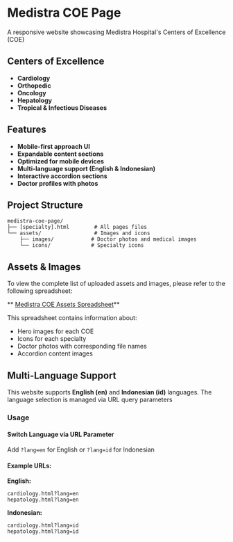# Medistra COE Page

A responsive website showcasing Medistra Hospital's Centers of Excellence (COE)

## Centers of Excellence

- **Cardiology** 
- **Orthopedic** 
- **Oncology** 
- **Hepatology** 
- **Tropical & Infectious Diseases**

## Features

- **Mobile-first approach UI**
- **Expandable content sections**
- **Optimized for mobile devices**
- **Multi-language support (English & Indonesian)**
- **Interactive accordion sections**
- **Doctor profiles with photos**

## Project Structure

```
medistra-coe-page/
├── [specialty].html        # All pages files
└── assets/                 # Images and icons
    ├── images/            # Doctor photos and medical images
    └── icons/             # Specialty icons
```

## Assets & Images

To view the complete list of uploaded assets and images, please refer to the following spreadsheet:

** [Medistra COE Assets Spreadsheet](https://docs.google.com/spreadsheets/d/1VPP1rm3YmZpp6q4gnp97fPeU70MJ9Nq4X0sbfTkhJbE/edit?gid=0#gid=0)**

This spreadsheet contains information about:
- Hero images for each COE
- Icons for each specialty
- Doctor photos with corresponding file names
- Accordion content images

## Multi-Language Support

This website supports **English (en)** and **Indonesian (id)** languages. The language selection is managed via URL query parameters

### Usage

#### Switch Language via URL Parameter

Add `?lang=en` for English or `?lang=id` for Indonesian

#### Example URLs:

**English:**
```
cardiology.html?lang=en
hepatology.html?lang=en
```

**Indonesian:**
```
cardiology.html?lang=id
hepatology.html?lang=id
```